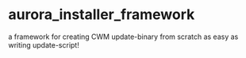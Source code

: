 aurora_installer_framework
==========================

a framework for creating CWM update-binary from scratch as easy as writing update-script!
